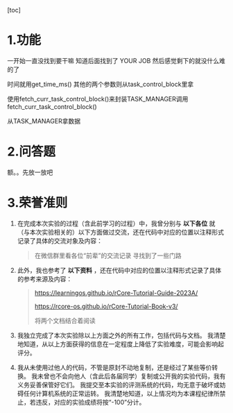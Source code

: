 [toc]

# 1.功能

一开始一直没找到要干嘛 知道后面找到了 YOUR JOB 然后感觉剩下的就没什么难的了

时间就用get_time_ms() 其他的两个参数则从task_control_block里拿

使用fetch_curr_task_control_block()来封装TASK_MANAGER调用fetch_curr_task_control_block()

从TASK_MANAGER拿数据

# 2.问答题

额。。先放一放吧

# 3.荣誉准则

1. 在完成本次实验的过程（含此前学习的过程）中，我曾分别与 **以下各位** 就（与本次实验相关的）以下方面做过交流，还在代码中对应的位置以注释形式记录了具体的交流对象及内容：

   > 在微信群里看各位“前辈”的交流记录 寻找到了一些门路

2. 此外，我也参考了 **以下资料** ，还在代码中对应的位置以注释形式记录了具体的参考来源及内容：

   > https://learningos.github.io/rCore-Tutorial-Guide-2023A/
   >
   > https://rcore-os.github.io/rCore-Tutorial-Book-v3/
   >
   > 将两个文档结合着阅读 

3. 我独立完成了本次实验除以上方面之外的所有工作，包括代码与文档。 我清楚地知道，从以上方面获得的信息在一定程度上降低了实验难度，可能会影响起评分。

4. 我从未使用过他人的代码，不管是原封不动地复制，还是经过了某些等价转换。 我未曾也不会向他人（含此后各届同学）复制或公开我的实验代码，我有义务妥善保管好它们。 我提交至本实验的评测系统的代码，均无意于破坏或妨碍任何计算机系统的正常运转。 我清楚地知道，以上情况均为本课程纪律所禁止，若违反，对应的实验成绩将按“-100”分计。



